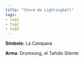 ```yaml
---
title: "Storm de Lightingbell"
tags:
- tag1
- tag2
- tag3
---
```


**Símbolo:** La Campana

**Arma**: Drumsong, el Tañido Silente
